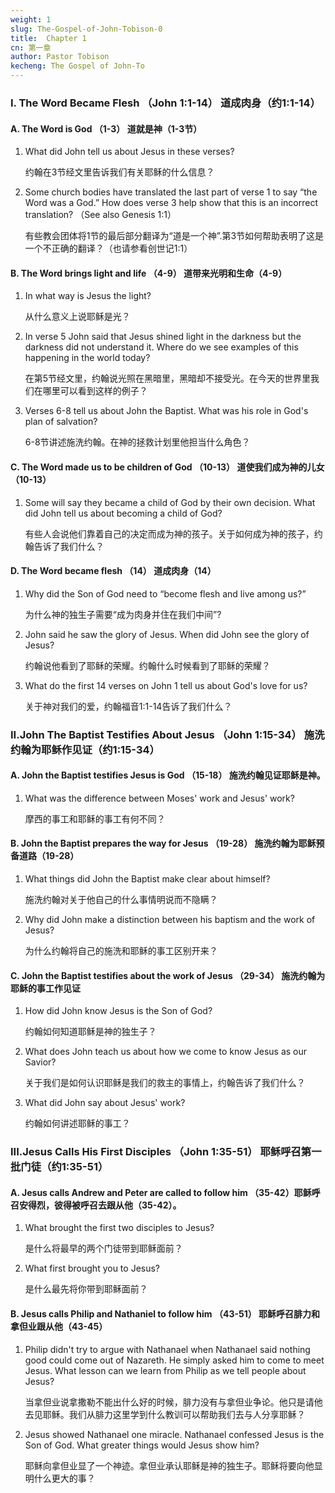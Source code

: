 ```yaml
---
weight: 1
slug: The-Gospel-of-John-Tobison-0
title:  Chapter 1 
cn: 第一章
author: Pastor Tobison
kecheng: The Gospel of John-To
---
```


### I. The Word Became Flesh （John 1:1-14） 道成肉身（约1:1-14）

#### A. The Word is God （1-3） 道就是神（1-3节）

1. What did John tell us about Jesus in these verses?

    约翰在3节经文里告诉我们有关耶稣的什么信息？

2. Some church bodies have translated the last part of verse 1 to say “the Word was a God.” How does verse 3 help show that this is an incorrect translation? （See also Genesis 1:1）

    有些教会团体将1节的最后部分翻译为“道是一个神”.第3节如何帮助表明了这是一个不正确的翻译？（也请参看创世记1:1）

#### B. The Word brings light and life （4-9） 道带来光明和生命（4-9）

1. In what way is Jesus the light? 

    从什么意义上说耶稣是光？

2. In verse 5 John said that Jesus shined light in the darkness but the darkness did not understand it. Where do we see examples of this happening in the world today?

    在第5节经文里，约翰说光照在黑暗里，黑暗却不接受光。在今天的世界里我们在哪里可以看到这样的例子？

3. Verses 6-8 tell us about John the Baptist. What was his role in God's plan of salvation?

    6-8节讲述施洗约翰。在神的拯救计划里他担当什么角色？

#### C. The Word made us to be children of God （10-13） 道使我们成为神的儿女（10-13）

1. Some will say they became a child of God by their own decision. What did John tell us about becoming a child of God?

    有些人会说他们靠着自己的决定而成为神的孩子。关于如何成为神的孩子，约翰告诉了我们什么？

#### D. The Word became flesh （14） 道成肉身（14）

1. Why did the Son of God need to “become flesh and live among us?”

    为什么神的独生子需要“成为肉身并住在我们中间”?

2. John said he saw the glory of Jesus. When did John see the glory of Jesus?

    约翰说他看到了耶稣的荣耀。约翰什么时候看到了耶稣的荣耀？

3. What do the first 14 verses on John 1 tell us about God's love for us?

    关于神对我们的爱，约翰福音1:1-14告诉了我们什么？

### II.John The Baptist Testifies About Jesus （John 1:15-34） 施洗约翰为耶稣作见证（约1:15-34）

#### A. John the Baptist testifies Jesus is God （15-18） 施洗约翰见证耶稣是神。

1. What was the difference between Moses' work and Jesus' work?

    摩西的事工和耶稣的事工有何不同？

#### B. John the Baptist prepares the way for Jesus （19-28） 施洗约翰为耶稣预备道路（19-28）

1. What things did John the Baptist make clear about himself?

    施洗约翰对关于他自己的什么事情明说而不隐瞒？

2. Why did John make a distinction between his baptism and the work of Jesus?

    为什么约翰将自己的施洗和耶稣的事工区别开来？

#### C. John the Baptist testifies about the work of Jesus （29-34） 施洗约翰为耶稣的事工作见证

1. How did John know Jesus is the Son of God?

    约翰如何知道耶稣是神的独生子？

2. What does John teach us about how we come to know Jesus as our Savior?

    关于我们是如何认识耶稣是我们的救主的事情上，约翰告诉了我们什么？

3. What did John say about Jesus' work?

    约翰如何讲述耶稣的事工？

### III.Jesus Calls His First Disciples （John 1:35-51） 耶稣呼召第一批门徒（约1:35-51）

#### A. Jesus calls Andrew and Peter are called to follow him （35-42）耶稣呼召安得烈，彼得被呼召去跟从他（35-42）。

1. What brought the first two disciples to Jesus?

    是什么将最早的两个门徒带到耶稣面前？

2. What first brought you to Jesus?

    是什么最先将你带到耶稣面前？

#### B. Jesus calls Philip and Nathaniel to follow him （43-51） 耶稣呼召腓力和拿但业跟从他（43-45）

1. Philip didn't try to argue with Nathanael when Nathanael said nothing good could come out of Nazareth. He simply asked him to come to meet Jesus. What lesson can we learn from Philip as we tell people about Jesus?

    当拿但业说拿撒勒不能出什么好的时候，腓力没有与拿但业争论。他只是请他去见耶稣。我们从腓力这里学到什么教训可以帮助我们去与人分享耶稣？

2. Jesus showed Nathanael one miracle. Nathanael confessed Jesus is the Son of God. What greater things would Jesus show him?

    耶稣向拿但业显了一个神迹。拿但业承认耶稣是神的独生子。耶稣将要向他显明什么更大的事？